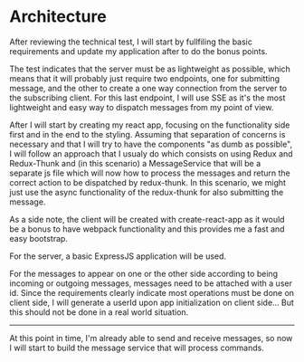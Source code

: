 # Architecture

After reviewing the technical test, I will start by fullfiling the basic requirements and update my application after to do the bonus points.

The test indicates that the server must be as lightweight as possible, which means that it will probably just require two endpoints, one for submitting message, and the other to create a one way connection from the server to the subscribing client. For this last endpoint, I will use SSE as it's the most lightweight and easy way to dispatch messages from my point of view.

After I will start by creating my react app, focusing on the functionality side first and in the end to the styling. Assuming that separation of concerns is necessary and that I will try to have the components "as dumb as possible", I will follow an approach that I usualy do which consists on using Redux and Redux-Thunk and (in this scenario) a MessageService that will be a separate js file which will now how to process the messages and return the correct action to be dispatched by redux-thunk. In this scenario, we might just use the async functionality of the redux-thunk for also submitting the message.

As a side note, the client will be created with create-react-app as it would be a bonus to have webpack functionality and this provides me a fast and easy bootstrap.

For the server, a basic ExpressJS application will be used.

For the messages to appear on one or the other side according to being incoming or outgoing messages, messages need to be attached with a user id. Since the requirements clearly indicate most operations must be done on client side, I will generate a userId upon app initialization on client side... But this should not be done in a real world situation.

------

At this point in time, I'm already able to send and receive messages, so now I will start to build the message service that will process commands.